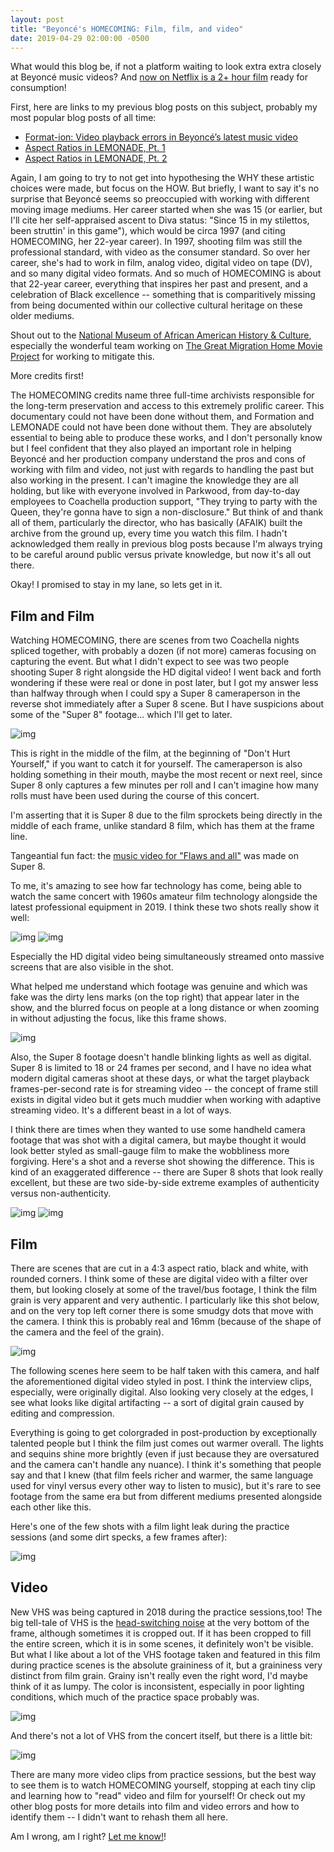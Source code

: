 ```yaml
---
layout: post
title: "Beyoncé's HOMECOMING: Film, film, and video"
date: 2019-04-29 02:00:00 -0500
---
```


What would this blog be, if not a platform waiting to look extra extra closely
at Beyoncé music videos? And [now on Netflix is a 2+ hour
film](https://en.wikipedia.org/wiki/Homecoming_(2019_film)) ready for
consumption!

First, here are links to my previous blog posts on this subject, probably my
most popular blog posts of all time:

- [Format-ion: Video playback errors in Beyoncé’s latest music video](https://bits.ashleyblewer.com/blog/2016/02/09/format-ion-video-playback-errors-in-beyonces-latest-music-video/)
- [Aspect Ratios in LEMONADE, Pt. 1](https://bits.ashleyblewer.com/blog/2016/04/29/lemonade/)
- [Aspect Ratios in LEMONADE, Pt. 2](https://bits.ashleyblewer.com/blog/2016/05/24/aspect-ratios-in-lemonade/)

Again, I am going to try to not get into hypothesing the WHY these artistic
choices were made, but focus on the HOW. But briefly, I want to say it's no
surprise that Beyoncé seems so preoccupied with working with different moving
image mediums. Her career started when she was 15 (or earlier, but I'll cite her
self-appraised ascent to Diva status: "Since 15 in my stilettos, been struttin'
in this game"), which would be circa 1997 (and citing HOMECOMING, her 22-year
career). In 1997, shooting film was still the professional standard, with video
as the consumer standard. So over her career, she's had to work in film, analog
video, digital video on tape (DV), and so many digital video formats. And so
much of HOMECOMING is about that 22-year career, everything that inspires her
past and present, and a celebration of Black excellence -- something that is
comparitively missing from being documented within our collective cultural
heritage on these older mediums.

Shout out to the [National Museum of African American History &
Culture](https://nmaahc.si.edu/), especially the wonderful team working on [
The Great Migration Home Movie
Project](https://nmaahc.si.edu/explore/initiatives/great-migration-home-movie-project)
for working to mitigate this.

More credits first!

The HOMECOMING credits name three full-time archivists responsible for the
long-term preservation and access to this extremely prolific career. This
documentary could not have been done without them, and Formation and LEMONADE
could not have been done without them. They are absolutely essential to being
able to produce these works, and I don't personally know but I feel confident
that they also played an important role in helping Beyoncé and her production
company understand the pros and cons of working with film and video, not just
with regards to handling the past but also working in the present. I can't
imagine the knowledge they are all holding, but like with everyone involved in
Parkwood, from day-to-day employees to Coachella production support, "They
trying to party with the Queen, they're gonna have to sign a non-disclosure."
But think of and thank all of them, particularly the director, who has basically
(AFAIK) built the archive from the ground up, every time you watch this film. I
hadn't acknowledged them really in previous blog posts because I'm always trying
to be careful around public versus private knowledge, but now it's all out there.

Okay! I promised to stay in my lane, so lets get in it.

## Film and Film

Watching HOMECOMING, there are scenes from two Coachella nights spliced
together, with probably a dozen (if not more) cameras focusing on capturing the
event. But what I didn't expect to see was two people shooting Super 8 right
alongside the HD digital video! I went back and forth wondering if these were
real or done in post later, but I got my answer less than halfway through when I
could spy a Super 8 cameraperson in the reverse shot immediately after a Super 8
scene. But I have suspicions about some of the "Super 8" footage... which I'll
get to later.

![img](/images/bey4/caught.jpg)

This is right in the middle of the film, at the beginning of "Don't Hurt
Yourself," if you want to catch it for yourself. The cameraperson is also
holding something in their mouth, maybe the most recent or next reel, since
Super 8 only captures a few minutes per roll and I can't imagine how many rolls
must have been used during the course of this concert.

I'm asserting that it is Super 8 due to the film sprockets being directly in the
middle of each frame, unlike standard 8 film, which has them at the frame line.

Tangeantial fun fact: the [music video for "Flaws and
all"](https://www.youtube.com/watch?v=iK9Iio7WgaI) was made on Super 8.

To me, it's amazing to see how far technology has come, being able to watch the
same concert with 1960s amateur film technology alongside the latest
professional equipment in 2019. I think these two shots really show it well:

![img](/images/bey4/air1.jpg)
![img](/images/bey4/air2.jpg)

Especially the HD digital video being simultaneously streamed onto massive
screens that are also visible in the shot.

What helped me understand which footage was genuine and which was fake was the
dirty lens marks (on the top right) that appear later in the show, and the
blurred focus on people at a long distance or when zooming in without adjusting
the focus, like this frame shows.

![img](/images/bey4/blurry-zoom.jpg)

Also, the Super 8 footage doesn't handle blinking lights as well as digital.
Super 8 is limited to 18 or 24 frames per second, and I have no idea what modern
digital cameras shoot at these days, or what the target playback
frames-per-second rate is for streaming video -- the concept of frame still
exists in digital video but it gets much muddier when working with adaptive
streaming video. It's a different beast in a lot of ways.

I think there are times when they wanted to use some handheld camera footage
that was shot with a digital camera, but maybe thought it would look better
styled as small-gauge film to make the wobbliness more forgiving. Here's a shot
and a reverse shot showing the difference. This is kind of an exaggerated
difference -- there are Super 8 shots that look really excellent, but these are
two side-by-side extreme examples of authenticity versus non-authenticity.  

![img](/images/bey4/frame1.jpg)
![img](/images/bey4/frame2.jpg)

## Film

There are scenes that are cut in a 4:3 aspect ratio, black and white, with
rounded corners. I think some of these are digital video with a filter over
them, but looking closely at some of the travel/bus footage, I think the film
grain is very apparent and very authentic. I particularly like this shot below,
and on the very top left corner there is some smudgy dots that move with the
camera. I think this is probably real and 16mm (because of the shape of the
camera and the feel of the grain).

![img](/images/bey4/bus.jpg)

The following scenes here seem to be half taken with this camera, and half the
aforementioned digital video styled in post. I think the interview clips,
especially, were originally digital. Also looking very closely at the edges, I
see what looks like digital artifacting -- a sort of digital grain caused by
editing and compression.

Everything is going to get colorgraded in post-production by exceptionally
talented people but I think the film just comes out warmer overall. The lights
and sequins shine more brightly (even if just because they are oversatured and
the camera can't handle any nuance). I think it's something that people say and
that I knew (that film feels richer and warmer, the same language used for vinyl
versus every other way to listen to music), but it's rare to see footage from
the same era but from different mediums presented alongside each other like this.

Here's one of the few shots with a film light leak during the practice sessions
(and some dirt specks, a few frames after):

![img](/images/bey4/light.jpg)

## Video

New VHS was being captured in 2018 during the practice sessions,too! The big
tell-tale of VHS is the [head-switching
noise](https://bavc.github.io/avaa/artifacts/head_switching_noise.html) at the
very bottom of the frame, although sometimes it is cropped out. If it has been
cropped to fill the entire screen, which it is in some scenes, it definitely
won't be visible. But what I like about a lot of the VHS footage taken and
featured in this film during practice scenes is the absolute graininess of it,
but a graininess very distinct from film grain. Grainy isn't really even the
right word, I'd maybe think of it as lumpy. The color is inconsistent,
especially in poor lighting conditions, which much of the practice space
probably was.

![img](/images/bey4/video.jpg)

And there's not a lot of VHS from the concert itself, but there is a little bit:

![img](/images/bey4/video2.jpg)

There are many more video clips from practice sessions, but the best way to see
them is to watch HOMECOMING yourself, stopping at each tiny clip and learning
how to "read" video and film for yourself! Or check out my other blog posts for
more details into film and video errors and how to identify them -- I didn't
want to rehash them all here.

Am I wrong, am I right? [Let me know!](https://www.twitter.com/ablwr)!
